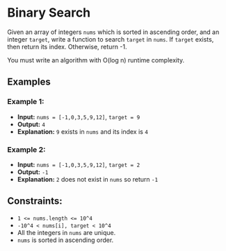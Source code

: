 # Binary Search

Given an array of integers `nums` which is sorted in ascending order, and an integer `target`, write a function to search `target` in `nums`. If `target` exists, then return its index. Otherwise, return -1.

You must write an algorithm with O(log n) runtime complexity.

## Examples

### Example 1:
- **Input:** `nums = [-1,0,3,5,9,12]`, `target = 9`
- **Output:** `4`
- **Explanation:** `9` exists in `nums` and its index is `4`

### Example 2:
- **Input:** `nums = [-1,0,3,5,9,12]`, `target = 2`
- **Output:** `-1`
- **Explanation:** `2` does not exist in `nums` so return `-1`

## Constraints:
- `1 <= nums.length <= 10^4`
- `-10^4 < nums[i], target < 10^4`
- All the integers in `nums` are unique.
- `nums` is sorted in ascending order.